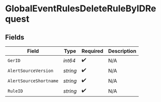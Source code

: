 # GlobalEventRulesDeleteRuleByIDRequest


## Fields

| Field                  | Type                   | Required               | Description            |
| ---------------------- | ---------------------- | ---------------------- | ---------------------- |
| `GerID`                | *int64*                | :heavy_check_mark:     | N/A                    |
| `AlertSourceVersion`   | *string*               | :heavy_check_mark:     | N/A                    |
| `AlertSourceShortname` | *string*               | :heavy_check_mark:     | N/A                    |
| `RuleID`               | *string*               | :heavy_check_mark:     | N/A                    |
